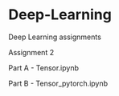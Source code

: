 # Deep-Learning
Deep Learning assignments 

Assignment 2

Part A - Tensor.ipynb

Part B - Tensor_pytorch.ipynb

